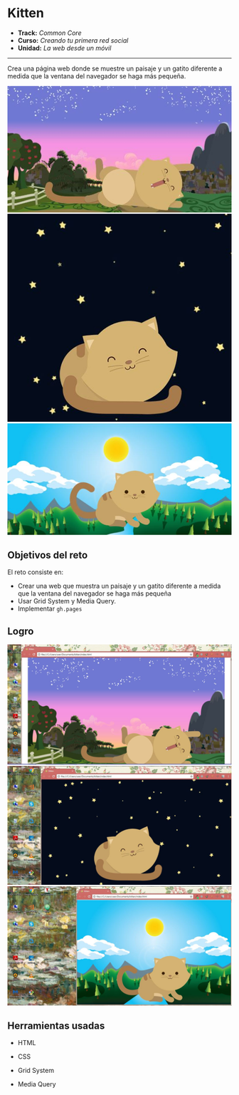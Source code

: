 # Kitten

* **Track:** _Common Core_
* **Curso:** _Creando tu primera red social_
* **Unidad:** _La web desde un móvil_

***

Crea una página web donde se muestre un paisaje y un gatito diferente a medida que la ventana del navegador se haga más pequeña.

![kitten](assets/img/dawn-kitten.JPG)
![kitten](assets/img/night-kitten.JPG)
![kitten](assets/img/sunny-kitten.JPG)

## Objetivos del reto

El reto consiste en:

* Crear una web que muestra un paisaje y un gatito diferente a medida que la ventana del navegador se haga más pequeña
* Usar Grid System y Media Query.
* Implementar `gh.pages`

## Logro

![captura-kitten](assets/img/captura-1.JPG)
![captura-kitten](assets/img/captura-2.JPG)
![captura-kitten](assets/img/captura-3.JPG)

## Herramientas usadas

* HTML 

* CSS 

* Grid System 

* Media Query 
